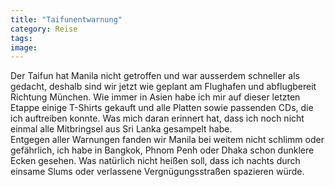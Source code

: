 ```yaml
---
title: "Taifunentwarnung"
category: Reise
tags: 
image: 
---
```


Der Taifun hat Manila nicht getroffen und war ausserdem schneller als gedacht, deshalb sind wir jetzt wie geplant am Flughafen und abflugbereit Richtung München. Wie immer in Asien habe ich mir auf dieser letzten Etappe einige T-Shirts gekauft und alle Platten sowie passenden CDs, die ich auftreiben konnte. Was mich daran erinnert hat, dass ich noch nicht einmal alle Mitbringsel aus Sri Lanka gesampelt habe.  
Entgegen aller Warnungen fanden wir Manila bei weitem nicht schlimm oder gefährlich, ich habe in Bangkok, Phnom Penh oder Dhaka schon dunklere Ecken gesehen. Was natürlich nicht heißen soll, dass ich nachts durch einsame Slums oder verlassene Vergnügungsstraßen spazieren würde.